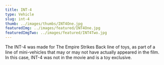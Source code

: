 ```yaml
---
title: INT-4
type: Vehicle
slug: int-4
thumb: ../images/thumbs/INT4One.jpg
featuredImg: ../images/featured/INT4One.jpg
featuredImgTwo: ../images/featured/INT4Two.jpg
---
```


The INT-4 was made for The Empire Strikes Back line of toys, as part of a line of mini-vehicles that may or may not have actually appeared in the film.  In this case, INT-4 was not in the movie and is a toy exclusive.
